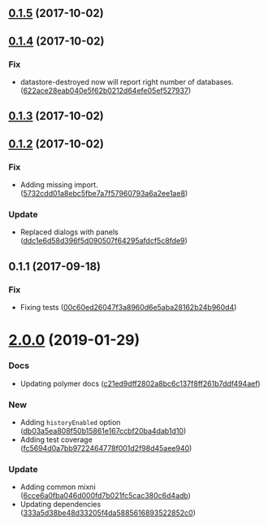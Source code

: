 <a name="0.1.5"></a>
## [0.1.5](https://github.com/advanced-rest-client/arc-data-settings-panel/compare/0.1.4...0.1.5) (2017-10-02)




<a name="0.1.4"></a>
## [0.1.4](https://github.com/advanced-rest-client/arc-data-settings-panel/compare/0.1.3...0.1.4) (2017-10-02)


### Fix

* datastore-destroyed now will report right number of databases. ([622ace28eab040e5f62b0212d64efe05ef527937](https://github.com/advanced-rest-client/arc-data-settings-panel/commit/622ace28eab040e5f62b0212d64efe05ef527937))



<a name="0.1.3"></a>
## [0.1.3](https://github.com/advanced-rest-client/arc-data-settings-panel/compare/0.1.2...0.1.3) (2017-10-02)




<a name="0.1.2"></a>
## [0.1.2](https://github.com/advanced-rest-client/arc-data-settings-panel/compare/0.1.1...0.1.2) (2017-10-02)


### Fix

* Adding missing import. ([5732cdd01a8ebc5fbe7a7f57960793a6a2ee1ae8](https://github.com/advanced-rest-client/arc-data-settings-panel/commit/5732cdd01a8ebc5fbe7a7f57960793a6a2ee1ae8))

### Update

* Replaced dialogs with panels ([ddc1e6d58d396f5d090507f64295afdcf5c8fde9](https://github.com/advanced-rest-client/arc-data-settings-panel/commit/ddc1e6d58d396f5d090507f64295afdcf5c8fde9))



<a name="0.1.1"></a>
## 0.1.1 (2017-09-18)


### Fix

* Fixing tests ([00c60ed26047f3a8960d6e5aba28162b24b960d4](https://github.com/advanced-rest-client/arc-data-settings-panel/commit/00c60ed26047f3a8960d6e5aba28162b24b960d4))



# [2.0.0](https://github.com/advanced-rest-client/arc-data-settings-panel/compare/0.1.4...2.0.0) (2019-01-29)


### Docs

* Updating polymer docs ([c21ed9dff2802a8bc6c137f8ff261b7ddf494aef](https://github.com/advanced-rest-client/arc-data-settings-panel/commit/c21ed9dff2802a8bc6c137f8ff261b7ddf494aef))

### New

* Adding `historyEnabled` option ([db03a5ea808f50b15861e167ccbf20ba4dab1d10](https://github.com/advanced-rest-client/arc-data-settings-panel/commit/db03a5ea808f50b15861e167ccbf20ba4dab1d10))
* Adding test coverage ([fc5694d0a7bb9722464778f001d2f98d45aee940](https://github.com/advanced-rest-client/arc-data-settings-panel/commit/fc5694d0a7bb9722464778f001d2f98d45aee940))

### Update

* Adding common mixni ([6cce6a0fba046d000fd7b021fc5cac380c6d4adb](https://github.com/advanced-rest-client/arc-data-settings-panel/commit/6cce6a0fba046d000fd7b021fc5cac380c6d4adb))
* Updating dependencies ([333a5d38be48d33205f4da5885616893522852c0](https://github.com/advanced-rest-client/arc-data-settings-panel/commit/333a5d38be48d33205f4da5885616893522852c0))



